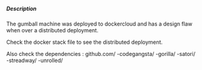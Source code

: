 ##### Description

The gumball machine was deployed to dockercloud and has a design flaw when over a distributed deployment.

Check the docker stack file to see the distributed deployment.

Also check the dependencies : github.com/
  -codegangsta/
  -gorilla/
  -satori/
  -streadway/
  -unrolled/
  
